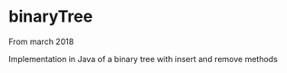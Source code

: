 # binaryTree

From march 2018

Implementation in Java of a binary tree with insert and remove methods

